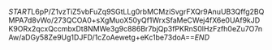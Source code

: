 $START$L6pP/Z1vzTiZ5vbFuZq9SGtLLg0rbMCMziSvgrFXQr9AnuUB3Qffg2BQMPA7d8vWo/273QCOA0+sXgMuoX50yQf1WrxSfaMeCWej4fX6e0UAf9kJDK9ORx2qcxQccmbxDt8NMWe3g9c886Br7bjQp3fPKRnS0lHzFzfh0eZu7O7nAw/aDGy58Ze9Ug1DJFD/1cZoAewetg+eKc1be73doA==$END$